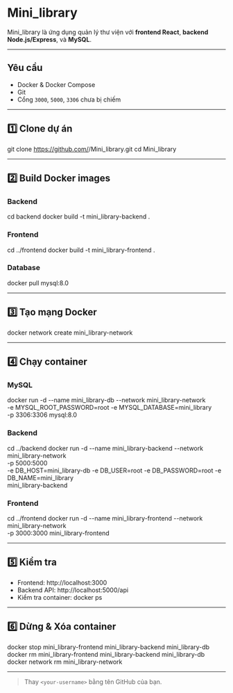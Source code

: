 # Mini_library

Mini_library là ứng dụng quản lý thư viện với **frontend React**, **backend Node.js/Express**, và **MySQL**.  

---

## Yêu cầu

- Docker & Docker Compose
- Git
- Cổng `3000`, `5000`, `3306` chưa bị chiếm

---

## 1️⃣ Clone dự án

git clone https://github.com/<your-username>/Mini_library.git
cd Mini_library

---

## 2️⃣ Build Docker images

### Backend

cd backend
docker build -t mini_library-backend .

### Frontend

cd ../frontend
docker build -t mini_library-frontend .

### Database

docker pull mysql:8.0

---

## 3️⃣ Tạo mạng Docker

docker network create mini_library-network

---

## 4️⃣ Chạy container

### MySQL

docker run -d --name mini_library-db --network mini_library-network \
  -e MYSQL_ROOT_PASSWORD=root -e MYSQL_DATABASE=mini_library \
  -p 3306:3306 mysql:8.0

### Backend

cd ../backend
docker run -d --name mini_library-backend --network mini_library-network \
  -p 5000:5000 \
  -e DB_HOST=mini_library-db -e DB_USER=root -e DB_PASSWORD=root -e DB_NAME=mini_library \
  mini_library-backend

### Frontend

cd ../frontend
docker run -d --name mini_library-frontend --network mini_library-network \
  -p 3000:3000 mini_library-frontend

---

## 5️⃣ Kiểm tra

- Frontend: http://localhost:3000  
- Backend API: http://localhost:5000/api  
- Kiểm tra container: docker ps

---

## 6️⃣ Dừng & Xóa container

docker stop mini_library-frontend mini_library-backend mini_library-db
docker rm mini_library-frontend mini_library-backend mini_library-db
docker network rm mini_library-network

---

> Thay `<your-username>` bằng tên GitHub của bạn.
